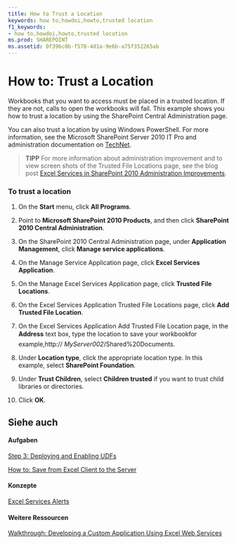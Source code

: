 ```yaml
---
title: How to Trust a Location
keywords: how to,howdoi,howto,trusted location
f1_keywords:
- how to,howdoi,howto,trusted location
ms.prod: SHAREPOINT
ms.assetid: 0f396c0b-f578-4d1a-9e6b-a75f352265ab
---
```



# How to: Trust a Location

Workbooks that you want to access must be placed in a trusted location. If they are not, calls to open the workbooks will fail. This example shows you how to trust a location by using the SharePoint Central Administration page. 
  
    
    

You can also trust a location by using Windows PowerShell. For more information, see the Microsoft SharePoint Server 2010 IT Pro and administration documentation on  [TechNet](http://technet.microsoft.com/en-us/library/ee428287%28office.14%29.aspx). 
> **TIPP**
> For more information about administration improvement and to view screen shots of the Trusted File Locations page, see the blog post  [Excel Services in SharePoint 2010 Administration Improvements](http://blogs.msdn.com/excel/archive/2009/11/16/excel-services-in-sharepoint-2010-administration-improvements.aspx). 
  
    
    


### To trust a location


1. On the **Start** menu, click **All Programs**. 
    
  
2. Point to **Microsoft SharePoint 2010 Products**, and then click **SharePoint 2010 Central Administration**. 
    
  
3. On the SharePoint 2010 Central Administration page, under **Application Management**, click **Manage service applications**.
    
  
4. On the Manage Service Application page, click **Excel Services Application**.
    
  
5. On the Manage Excel Services Application page, click **Trusted File Locations**. 
    
  
6. On the Excel Services Application Trusted File Locations page, click **Add Trusted File Location**. 
    
  
7. On the Excel Services Application Add Trusted File Location page, in the **Address** text box, type the location to save your workbookfor example,http:// _MyServer002_/Shared%20Documents. 
    
  
8. Under **Location type**, click the appropriate location type. In this example, select **SharePoint Foundation**.
    
  
9. Under **Trust Children**, select **Children trusted** if you want to trust child libraries or directories.
    
  
10. Click **OK**.
    
  

## Siehe auch


#### Aufgaben


  
    
    
 [Step 3: Deploying and Enabling UDFs](step-3-deploying-and-enabling-udfs.md)
  
    
    
 [How to: Save from Excel Client to the Server](how-to-save-from-excel-client-to-the-server.md)
#### Konzepte


  
    
    
 [Excel Services Alerts](excel-services-alerts.md)
#### Weitere Ressourcen


  
    
    
 [Walkthrough: Developing a Custom Application Using Excel Web Services](walkthrough-developing-a-custom-application-using-excel-web-services.md)
